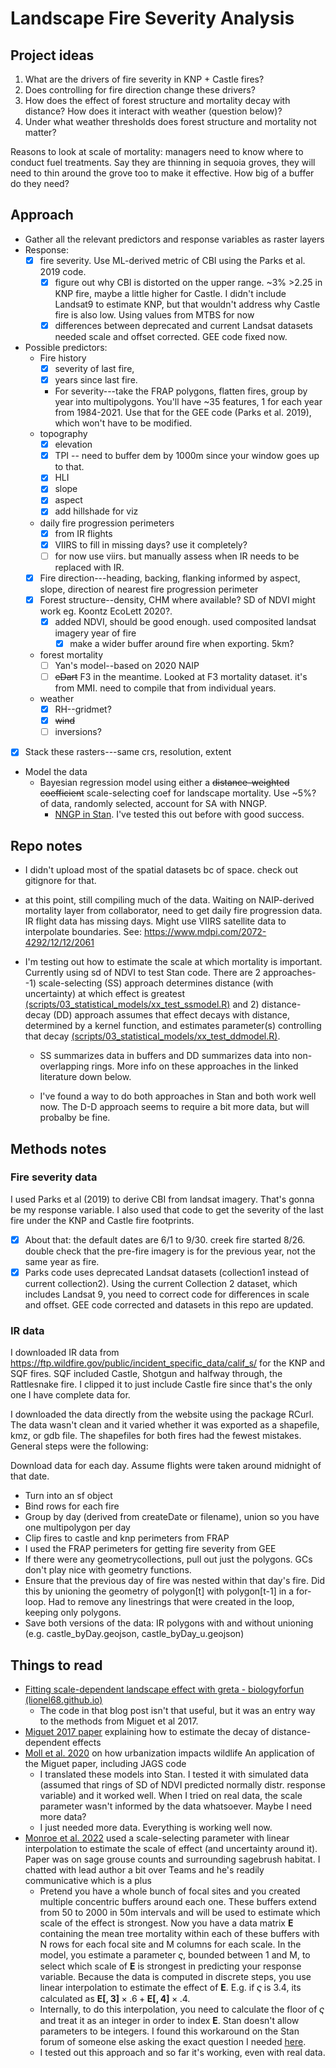 # Landscape Fire Severity Analysis

## Project ideas

1.  What are the drivers of fire severity in KNP + Castle fires?
2.  Does controlling for fire direction change these drivers?
3.  How does the effect of forest structure and mortality decay with distance? How does it interact with weather (question below)?
4.  Under what weather thresholds does forest structure and mortality not matter?

Reasons to look at scale of mortality: managers need to know where to conduct fuel treatments. Say they are thinning in sequoia groves, they will need to thin around the grove too to make it effective. How big of a buffer do they need?

## Approach

-   Gather all the relevant predictors and response variables as raster layers
-   Response:
    -   [x] fire severity. Use ML-derived metric of CBI using the Parks et al. 2019 code.
        -   [x] figure out why CBI is distorted on the upper range. \~3% \>2.25 in KNP fire, maybe a little higher for Castle. I didn't include Landsat9 to estimate KNP, but that wouldn't address why Castle fire is also low. Using values from MTBS for now
        -   [x] differences between deprecated and current Landsat datasets needed scale and offset corrected. GEE code fixed now.
-   Possible predictors:
    -   Fire history
        -   [x] severity of last fire,
        -   [x] years since last fire.
        -   For severity---take the FRAP polygons, flatten fires, group by year into multipolygons. You'll have \~35 features, 1 for each year from 1984-2021. Use that for the GEE code (Parks et al. 2019), which won't have to be modified.
    -   topography
        -   [x] elevation
        -   [x] TPI -- need to buffer dem by 1000m since your window goes up to that.
        -   [x] HLI
        -   [x] slope
        -   [x] aspect
        -   [x] add hillshade for viz
    -   daily fire progression perimeters
        -   [x] from IR flights
        -   [x] VIIRS to fill in missing days? use it completely?
        -   [ ] for now use viirs. but manually assess when IR needs to be replaced with IR.
    -   [x] Fire direction---heading, backing, flanking informed by aspect, slope, direction of nearest fire progression perimeter
    -   [x] Forest structure--density, CHM where available? SD of NDVI might work eg. Koontz EcoLett 2020?.
        -   [x] added NDVI, should be good enough. used composited landsat imagery year of fire
            -   [x] make a wider buffer around fire when exporting. 5km?
    -   forest mortality
        -   [ ] Yan's model--based on 2020 NAIP
        -   [ ] ~~eDart~~ F3 in the meantime. Looked at F3 mortality dataset. it's from MMI. need to compile that from individual years.
    -   weather
        -   [x] RH--gridmet?
        -   [x] ~~wind~~
        -   [ ] inversions?
-   [x] Stack these rasters---same crs, resolution, extent
-   Model the data
    -   Bayesian regression model using either a ~~distance-weighted coefficient~~ scale-selecting coef for landscape mortality. Use \~5%? of data, randomly selected, account for SA with NNGP.
        -   [NNGP in Stan](https://mc-stan.org/users/documentation/case-studies/nngp.html). I've tested this out before with good success.

## Repo notes

-   I didn't upload most of the spatial datasets bc of space. check out gitignore for that.

-   at this point, still compiling much of the data. Waiting on NAIP-derived mortality layer from collaborator, need to get daily fire progression data. IR flight data has missing days. Might use VIIRS satellite data to interpolate boundaries. See: <https://www.mdpi.com/2072-4292/12/12/2061>

-   I'm testing out how to estimate the scale at which mortality is important. Currently using sd of NDVI to test Stan code. There are 2 approaches--1) scale-selecting (SS) approach determines distance (with uncertainty) at which effect is greatest [(scripts/03_statistical_models/xx_test_ssmodel.R)](https://github.com/lisamr/severity_castle_knp/blob/main/scripts/03_statistical_models/xx_test_ssmodel.R) and 2) distance-decay (DD) approach assumes that effect decays with distance, determined by a kernel function, and estimates parameter(s) controlling that decay [(scripts/03_statistical_models/xx_test_ddmodel.R)](https://github.com/lisamr/severity_castle_knp/blob/main/scripts/03_statistical_models/xx_test_ddmodel.R).

    -   SS summarizes data in buffers and DD summarizes data into non-overlapping rings. More info on these approaches in the linked literature down below.

    -   I've found a way to do both approaches in Stan and both work well now. The D-D approach seems to require a bit more data, but will probalby be fine.

## Methods notes

### Fire severity data

I used Parks et al (2019) to derive CBI from landsat imagery. That's gonna be my response variable. I also used that code to get the severity of the last fire under the KNP and Castle fire footprints.

-   [x] About that: the default dates are 6/1 to 9/30. creek fire started 8/26. double check that the pre-fire imagery is for the previous year, not the same year as fire.
-   [x] Parks code uses deprecated Landsat datasets (collection1 instead of current collection2). Using the current Collection 2 dataset, which includes Landsat 9, you need to correct code for differences in scale and offset. GEE code corrected and datasets in this repo are updated.

### IR data

I downloaded IR data from <https://ftp.wildfire.gov/public/incident_specific_data/calif_s/> for the KNP and SQF fires. SQF included Castle, Shotgun and halfway through, the Rattlesnake fire. I clipped it to just include Castle fire since that's the only one I have complete data for.

I downloaded the data directly from the website using the package RCurl. The data wasn't clean and it varied whether it was exported as a shapefile, kmz, or gdb file. The shapefiles for both fires had the fewest mistakes. General steps were the following:

Download data for each day. Assume flights were taken around midnight of that date.

-   Turn into an sf object
-   Bind rows for each fire
-   Group by day (derived from createDate or filename), union so you have one multipolygon per day
-   Clip fires to castle and knp perimeters from FRAP
-   I used the FRAP perimeters for getting fire severity from GEE
-   If there were any geometrycollections, pull out just the polygons. GCs don't play nice with geometry functions.
-   Ensure that the previous day of fire was nested within that day's fire. Did this by unioning the geometry of polygon[t] with polygon[t-1] in a for-loop. Had to remove any linestrings that were created in the loop, keeping only polygons.
-   Save both versions of the data: IR polygons with and without unioning (e.g. castle_byDay.geojson, castle_byDay_u.geojson)

## Things to read

-   [Fitting scale-dependent landscape effect with greta - biologyforfun (lionel68.github.io)](https://lionel68.github.io/biological%20stuff/r%20and%20stat/fitting-scale-dependent-greta/)
    -   The code in that blog post isn't that useful, but it was an entry way to the methods from Miguet et al 2017.
-   [Miguet 2017 paper](https://doi.org/10.1111/2041-210X.12830) explaining how to estimate the decay of distance-dependent effects
-   [Moll et al. 2020](https://doi.org/10.1111/ecog.04762) on how urbanization impacts wildlife An application of the Miguet paper, including JAGS code
    -   I translated these models into Stan. I tested it with simulated data (assumed that rings of SD of NDVI predicted normally distr. response variable) and it worked well. When I tried on real data, the scale parameter wasn't informed by the data whatsoever. Maybe I need more data?
    -   I just needed more data. Everything is working well now.
-   [Monroe et al. 2022](https://doi.org/10.1002/ecs2.4320) used a scale-selecting parameter with linear interpolation to estimate the scale of effect (and uncertainty around it). Paper was on sage grouse counts and surrounding sagebrush habitat. I chatted with lead author a bit over Teams and he's readily communicative which is a plus
    -   Pretend you have a whole bunch of focal sites and you created multiple concentric buffers around each one. These buffers extend from 50 to 2000 in 50m intervals and will be used to estimate which scale of the effect is strongest. Now you have a data matrix $\mathbf{E}$ containing the mean tree mortality within each of these buffers with N rows for each focal site and M columns for each scale. In the model, you estimate a parameter $\varsigma$, bounded between 1 and M, to select which scale of $\mathbf{E}$ is strongest in predicting your response variable. Because the data is computed in discrete steps, you use linear interpolation to estimate the effect of $\mathbf{E}$. E.g. if $\varsigma$ is 3.4, its calculated as $\mathbf{E[,3]} \times .6 + \mathbf{E[,4]} \times .4$.
    -   Internally, to do this interpolation, you need to calculate the floor of $\varsigma$ and treat it as an integer in order to index $\mathbf{E}$. Stan doesn't allow parameters to be integers. I found this workaround on the Stan forum of someone else asking the exact question I needed [here](https://discourse.mc-stan.org/t/workaround-using-truncated-parameters-for-indexing/28971/2).
    -   I tested out this approach and so far it's working, even with real data.
